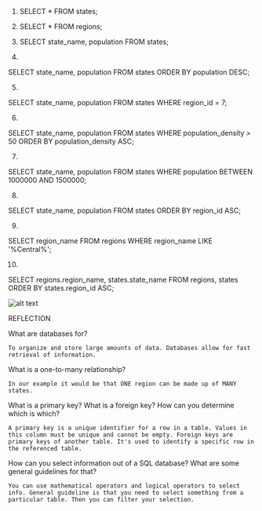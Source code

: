 1. SELECT * FROM states; 

2. SELECT * FROM regions;

3. SELECT state_name, population FROM states;

4. 
SELECT state_name, population FROM states
ORDER BY population DESC; 

5. 
SELECT state_name, population FROM states
WHERE region_id = 7; 

6.
SELECT state_name, population FROM states
WHERE population_density > 50
ORDER BY population_density ASC; 

7. 
SELECT state_name, population FROM states
WHERE population BETWEEN 1000000 AND 1500000; 

8. 
SELECT state_name, population FROM states
ORDER BY region_id ASC; 

9. 
SELECT region_name FROM regions
WHERE region_name LIKE '%Central%';

10.
SELECT regions.region_name, states.state_name FROM regions, states
ORDER BY states.region_id ASC;

![alt text](https://github.com/rockinrone/phase-0/week-8/database-intro/database.png)

REFLECTION

What are databases for?

	To organize and store large amounts of data. Databases allow for fast retrieval of information. 

What is a one-to-many relationship?

	In our example it would be that ONE region can be made up of MANY states. 

What is a primary key? What is a foreign key? How can you determine which is which?

	A primary key is a unique identifier for a row in a table. Values in this column must be unique and cannot be empty. Foreign keys are primary keys of another table. It's used to identify a specific row in the referenced table. 

How can you select information out of a SQL database? What are some general guidelines for that?

	You can use mathematical operators and logical operators to select info. General guideline is that you need to select something from a particular table. Then you can filter your selection. 









